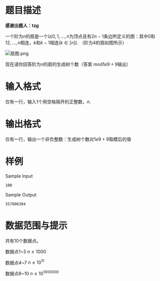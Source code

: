 
# 题目描述

**感谢出题人：tzg**

一个阶为$n$的扇是一个以$0,1,…,n$为顶点且有$2n-1$条边所定义的图：其中$0$和$1 2,…,n$相连，$k$和$k-1$相连$(k∈[n])$. （阶为$4$的扇如图所示）

![扇图.png](source/guoj/1329/img/aHR0cHM6Ly9pLmxvbGkubmV0LzIwMTkvMDgvMjIvMm9yZ3Z6UzNaa2F3RE1DLnBuZw==.png)

现在请你回答阶为$n$的扇的生成树个数（答案 mod$1e9+9$输出）

# 输入格式

仅有一行，输入$1$个用空格隔开的正整数，$n$.

# 输出格式

仅有一行，输出一个非负整数：生成树个数对$1e9+9$取模后的值

# 样例

Sample Input
```
100
```
Sample Output
```
357806304
```

# 数据范围与提示

共有$10$个数据点。

数据点$1$~$3$ $n\leq 1000$

数据点$4$~$7$ $n\leq 10 ^ {11}$

数据点$8$~$10$ $n\leq 10^{1000000}$

